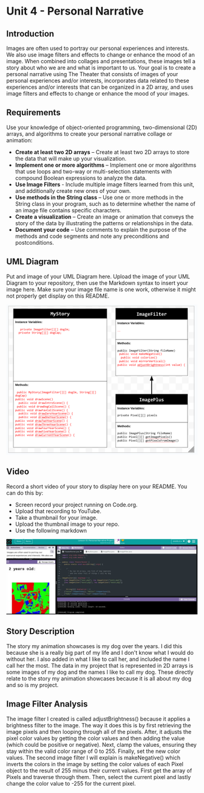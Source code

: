# Unit 4 - Personal Narrative

## Introduction

Images are often used to portray our personal experiences and interests. We also use image filters and effects to change or enhance the mood of an image. When combined into collages and presentations, these images tell a story about who we are and what is important to us. Your goal is to create a personal narrative using The Theater that consists of images of your personal experiences and/or interests, incorporates data related to these experiences and/or interests that can be organized in a 2D array, and uses image filters and effects to change or enhance the mood of your images.

## Requirements

Use your knowledge of object-oriented programming, two-dimensional (2D) arrays, and algorithms to create your personal narrative collage or animation:

- **Create at least two 2D arrays** – Create at least two 2D arrays to store the data that will make up your visualization.
- **Implement one or more algorithms** – Implement one or more algorithms that use loops and two-way or multi-selection statements with compound Boolean expressions to analyze the data.
- **Use Image Filters** - Include multiple image filters learned from this unit, and additionally create new ones of your own.
- **Use methods in the String class** – Use one or more methods in the String class in your program, such as to determine whether the name of an image file contains specific characters.
- **Create a visualization** – Create an image or animation that conveys the story of the data by illustrating the patterns or relationships in the data.
- **Document your code** – Use comments to explain the purpose of the methods and code segments and note any preconditions and postconditions.

## UML Diagram

Put and image of your UML Diagram here. Upload the image of your UML Diagram to your repository, then use the Markdown syntax to insert your image here. Make sure your image file name is one work, otherwise it might not properly get display on this README.

![UML Diagram for my project](UML.png)

## Video

Record a short video of your story to display here on your README. You can do this by:

- Screen record your project running on Code.org.
- Upload that recording to YouTube.
- Take a thumbnail for your image.
- Upload the thumbnail image to your repo.
- Use the following markdown

[![Thumbnail for my projet](Thumbnail.png)](https://youtu.be/tqJapUw6Cv0)

## Story Description

The story my animation showcases is my dog over the years. I did this because she is a really big part of my life and I don't know what I would do without her. I also added in what I like to call her, and included the name I call her the most. The data in my project that is represented in 2D arrays is some images of my dog and the names I like to call my dog. These directly relate to the story my animation showcases because it is all about my dog and so is my project. 

## Image Filter Analysis

The image filter I created is called adjustBrightness() because it applies a brightness filter to the image. The way it does this is by first retrieving the image pixels and then looping through all of the pixels. After, it adjusts the pixel color values by getting the color values and then adding the value (which could be positive or negative). Next, clamp the values, ensuring they stay within the valid color range of 0 to 255. Finally, set the new color values. The second image filter I will explain is makeNegative() which inverts the colors in the image by setting the color values of each Pixel object to the result of 255 minus their current values. First get the array of Pixels and traverse through them. Then, select the current pixel and lastly change the color value to -255 for the current pixel.